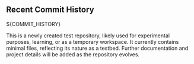 

## Recent Commit History

${COMMIT_HISTORY}

This is a newly created test repository, likely used for experimental purposes, learning, or as a temporary workspace. It currently contains minimal files, reflecting its nature as a testbed. Further documentation and project details will be added as the repository evolves.


